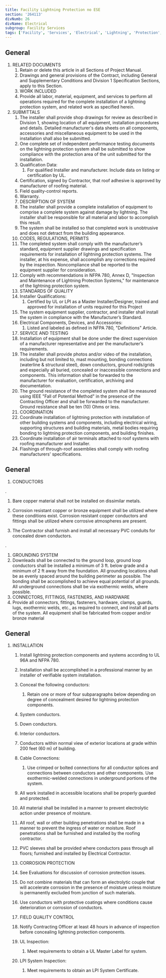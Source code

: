 ```yaml
---
title: Facility Lightning Protection no ESE
section: '264113'
divNumb: 26
divName: Electrical
subgroup: Facility Services
tags: ['Facility', 'Services', 'Electrical', 'Lightning', 'Protection', 'no', 'ESE']
---
```


## General

1. RELATED DOCUMENTS
   1. Retain or delete this article in all Sections of Project Manual.
   1. Drawings and general provisions of the Contract, including General and Supplementary Conditions and Division 1 Specification Sections, apply to this Section.
   1. WORK INCLUDED
   1. Provide all labor, material, equipment, and services to perform all operations required for the complete installation of a lightning protection system, and related work as specified herein.
1. SUBMITTALS
   1. The installer shall provide shop drawings for review as described in Division 1, showing location of all equipment, installation procedures and details. Detailed manufacturer's data sheets on all components, accessories and miscellaneous equipment to be used in the installation shall also be submitted.
   1. One complete set of independent performance testing documents on the lightning protection system shall be submitted to show compliance with the protection area of the unit submitted for the installation.
   1. Qualification Data:
      1. For qualified Installer and manufacturer. Include data on listing or certification by UL.
   1. Certification, signed by Contractor, that roof adhesive is approved by manufacturer of roofing material.
   1. Field quality-control reports.
   1. Warranty.
   1. DESCRIPTION OF SYSTEM 
   1. The installer shall provide a complete installation of equipment to comprise a complete system against damage by lightning. The installer shall be responsible for all material and labor to accomplish this result. 
   1. The system shall be installed so that completed work is unobtrusive and does not detract from the building appearance.
   1. CODES, REGULATIONS, PERMITS 
   1. The completed system shall comply with the manufacturer’s standard, equipment supplier drawings and specification requirements for installation of lightning protection systems. The installer, at his expense, shall accomplish any corrections required by the inspection. Noncompliance shall be reported to the equipment supplier for consideration.
   1. Comply with recommendations in NFPA 780, Annex D, "Inspection and Maintenance of Lightning Protection Systems," for maintenance of the lightning protection system.
   1. STANDARDS OF QUALITY 
   1. Installer Qualifications:
      1. Certified by UL or LPI as a Master Installer/Designer, trained and approved for installation of units required for this Project
   1. The system equipment supplier, contractor, and installer shall install the system in compliance with the Manufacturer’s Standard. 
   1. Electrical Components, Devices, and Accessories:
      1. Listed and labeled as defined in NFPA 780, "Definitions" Article.
   1. SERVICE AND TESTING 
   1. Installation of equipment shall be done under the direct supervision of a manufacturer representative and per the manufacturer’s requirements.
   1. The installer shall provide photos and/or video of the installation, including but not limited to, mast mounting, bonding connections (waterline & structural steel), down conductors, ground rods/grids and especially all buried, concealed or inaccessible connections and components. This information shall be forwarded to the manufacturer for evaluation, certification, archiving and documentation.
   1. The ground resistance of the completed system shall be measured using IEEE "Fall of Potential Method" in the presence of the Contracting Officer and shall be forwarded to the manufacturer. Ground resistance shall be ten (10) Ohms or less. 
   1. COORDINATION
   1. Coordinate installation of lightning protection with installation of other building systems and components, including electrical wiring, supporting structures and building materials, metal bodies requiring bonding to lightning protection components, and building finishes.
   1. Coordinate installation of air terminals attached to roof systems with roofing manufacturer and Installer.
   1. Flashings of through-roof assemblies shall comply with roofing manufacturers' specifications.

## General

   1. CONDUCTORS

 . 
   1. Bare copper material shall not be installed on dissimilar metals.
   1. Corrosion resistant copper or bronze equipment shall be utilized where these conditions exist. Corrosion resistant copper conductors and fittings shall be utilized where corrosive atmospheres are present. 

   1. The Contractor shall furnish and install all necessary PVC conduits for concealed down conductors.


 . 
   1. GROUNDING SYSTEM
   1. Downleads shall be connected to the ground loop, ground loop conductors shall be installed a minimum of 3 ft. below grade and a minimum of 2 ft away from the foundation. All grounding locations shall be as evenly spaced around the building perimeter as possible. The bonding shall be accomplished to achieve equal potential of all grounds. All underground connections shall be via exothermic welds, where possible.
   1. CONNECTORS, FITTINGS, FASTENERS, AND HARDWARE 
   1. Provide all connectors, fittings, fasteners, hardware, clamps, guards, lugs, exothermic welds, etc., as required to connect, and install all parts of the system. All equipment shall be fabricated from copper and/or bronze material

## General

1. INSTALLATION
   1. Install lightning protection components and systems according to UL 96A and NFPA 780.

   1. Installation shall be accomplished in a professional manner by an installer of verifiable system installation. 
   1. Conceal the following conductors:
      1. Retain one or more of four subparagraphs below depending on degree of concealment desired for lightning protection components. 
   1. System conductors.
   1. Down conductors.
   1. Interior conductors.
   1. Conductors within normal view of exterior locations at grade within 200 feet (60 m) of building.
   1. Cable Connections:
      1. Use crimped or bolted connections for all conductor splices and connections between conductors and other components. Use exothermic-welded connections in underground portions of the system.
   1. All work installed in accessible locations shall be properly guarded and protected. 
   1. All material shall be installed in a manner to prevent electrolytic action under presence of moisture. 
   1. All roof, wall or other building penetrations shall be made in a manner to prevent the ingress of water or moisture. Roof penetrations shall be furnished and installed by the roofing contractor. 
   1. PVC sleeves shall be provided where conductors pass through all floors; furnished and installed by Electrical Contractor. 
   1. CORROSION PROTECTION
   1. See Evaluations for discussion of corrosion protection issues.
   1. Do not combine materials that can form an electrolytic couple that will accelerate corrosion in the presence of moisture unless moisture is permanently excluded from junction of such materials.
   1. Use conductors with protective coatings where conditions cause deterioration or corrosion of conductors.
   1. FIELD QUALITY CONTROL
   1. Notify Contracting Officer at least 48 hours in advance of inspection before concealing lightning protection components.
   1. UL Inspection:
      1. Meet requirements to obtain a UL Master Label for system.
   1. LPI System Inspection:
      1. Meet requirements to obtain an LPI System Certificate.

